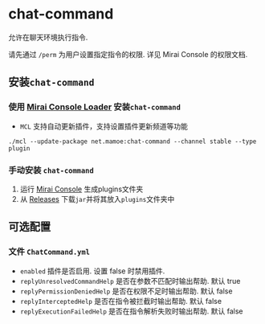 # chat-command
允许在聊天环境执行指令.

请先通过 `/perm` 为用户设置指定指令的权限. 详见 Mirai Console 的权限文档.


## 安装`chat-command`

### 使用 [Mirai Console Loader](https://github.com/iTXTech/mirai-console-loader) 安装`chat-command`

* `MCL` 支持自动更新插件，支持设置插件更新频道等功能

`./mcl --update-package net.mamoe:chat-command --channel stable --type plugin`

### 手动安装 `chat-command`

1. 运行 [Mirai Console](https://github.com/mamoe/mirai-console) 生成plugins文件夹
1. 从 [Releases](https://github.com/project-mirai/chat-command/releases) 下载`jar`并将其放入`plugins`文件夹中

## 可选配置 

### 文件 `ChatCommand.yml`

* `enabled` 插件是否启用. 设置 false 时禁用插件.
* `replyUnresolvedCommandHelp` 是否在参数不匹配时输出帮助. 默认 true
* `replyPermissionDeniedHelp` 是否在权限不足时输出帮助. 默认 false
* `replyInterceptedHelp` 是否在指令被拦截时输出帮助. 默认 false
* `replyExecutionFailedHelp` 是否在指令解析失败时输出帮助. 默认 false
